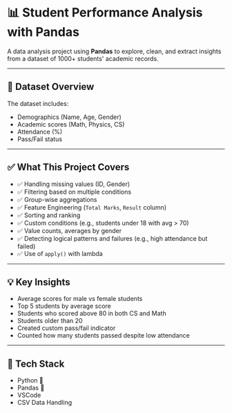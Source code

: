 # 📊 Student Performance Analysis with Pandas

A data analysis project using **Pandas** to explore, clean, and extract insights from a dataset of 1000+ students' academic records.

---

## 📂 Dataset Overview

The dataset includes:
- Demographics (Name, Age, Gender)
- Academic scores (Math, Physics, CS)
- Attendance (%)
- Pass/Fail status

---

## ✅ What This Project Covers

- ✅ Handling missing values (ID, Gender)
- ✅ Filtering based on multiple conditions
- ✅ Group-wise aggregations
- ✅ Feature Engineering (`Total Marks`, `Result` column)
- ✅ Sorting and ranking
- ✅ Custom conditions (e.g., students under 18 with avg > 70)
- ✅ Value counts, averages by gender
- ✅ Detecting logical patterns and failures (e.g., high attendance but failed)
- ✅ Use of `apply()` with lambda

---

## 💡 Key Insights

- Average scores for male vs female students
- Top 5 students by average score
- Students who scored above 80 in both CS and Math
- Students older than 20
- Created custom pass/fail indicator
- Counted how many students passed despite low attendance

---

## 🔧 Tech Stack

- Python 🐍
- Pandas 🐼
- VSCode
- CSV Data Handling
